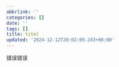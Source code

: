 ```yaml
---
abbrlink: ''
categories: []
date: ''
tags: []
title: titel
updated: '2024-12-12T20:02:09.243+08:00'
---
```

错误错误
